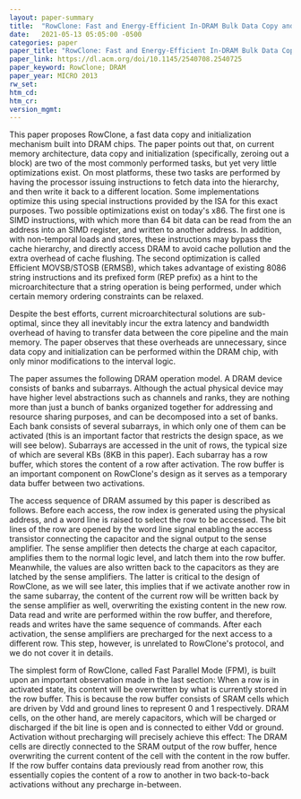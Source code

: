 ```yaml
---
layout: paper-summary
title:  "RowClone: Fast and Energy-Efficient In-DRAM Bulk Data Copy and Initialization"
date:   2021-05-13 05:05:00 -0500
categories: paper
paper_title: "RowClone: Fast and Energy-Efficient In-DRAM Bulk Data Copy and Initialization"
paper_link: https://dl.acm.org/doi/10.1145/2540708.2540725
paper_keyword: RowClone; DRAM
paper_year: MICRO 2013
rw_set:
htm_cd:
htm_cr:
version_mgmt:
---
```


This paper proposes RowClone, a fast data copy and initialization mechanism built into DRAM chips.
The paper points out that, on current memory architecture, data copy and initialization (specifically, zeroing out
a block) are two of the most commonly performed tasks, but yet very little optimizations exist.
On most platforms, these two tasks are performed by having the processor issuing instructions to fetch data into
the hierarchy, and then write it back to a different location. Some implementations optimize this using special
instructions provided by the ISA for this exact purposes. 
Two possible optimizations exist on today's x86. The first one is SIMD instructions, with which more than 64 bit
data can be read from the an address into an SIMD register, and written to another address. 
In addition, with non-temporal loads and stores, these instructions may bypass the cache hierarchy, and 
directly access DRAM to avoid cache pollution and the extra overhead of cache flushing. 
The second optimization is called Efficient MOVSB/STOSB (ERMSB), which takes advantage of existing 8086
string instructions and its prefixed form (REP prefix) as a hint to the microarchitecture that a string
operation is being performed, under which certain memory ordering constraints can be relaxed.

Despite the best efforts, current microarchitectural solutions are sub-optimal, since they all inevitably incur the
extra latency and bandwidth overhead of having to transfer data between the core pipeline and the main memory.
The paper observes that these overheads are unnecessary, since data copy and initialization can be performed within
the DRAM chip, with only minor modifications to the interval logic.

The paper assumes the following DRAM operation model. A DRAM device consists of banks and subarrays. Although
the actual physical device may have higher level abstractions such as channels and ranks, they are nothing more
than just a bunch of banks organized together for addressing and resource sharing purposes, and can be 
decomposed into a set of banks. 
Each bank consists of several subarrays, in which only one of them can be activated (this is an important factor
that restricts the design space, as we will see below). 
Subarrays are accessed in the unit of rows, the typical size of which are several KBs (8KB in this paper).
Each subarray has a row buffer, which stores the content of a row after activation. The row buffer is an important
component on RowClone's design as it serves as a temporary data buffer between two activations.

The access sequence of DRAM assumed by this paper is described as follows.
Before each access, the row index is generated using the physical address, and a word line is raised to select the 
row to be accessed. The bit lines of the row are opened by the word line signal enabling the access transistor 
connecting the capacitor and the signal output to the sense amplifier.
The sense amplifier then detects the charge at each capacitor, amplifies them to the normal logic level, and latch
them into the row buffer. Meanwhile, the values are also written back to the capacitors as they are latched by the
sense amplifiers. The latter is critical to the design of RowClone, as we will see later, this implies that 
if we activate another row in the same subarray, the content of the current row will be written back by the sense
amplifier as well, overwriting the existing content in the new row.
Data read and write are performed within the row buffer, and therefore, reads and writes have the same
sequence of commands.
After each activation, the sense amplifiers are precharged for the next access to a different row. This step,
however, is unrelated to RowClone's protocol, and we do not cover it in details.

The simplest form of RowClone, called Fast Parallel Mode (FPM), is built upon an important observation made in the 
last section: When a row is in activated state, its content will be overwritten by what is currently stored in the row
buffer. This is because the row buffer consists of SRAM cells which are driven by Vdd and ground lines to represent
0 and 1 respectively. DRAM cells, on the other hand, are merely capacitors, which will be charged or discharged
if the bit line is open and is connected to either Vdd or ground. 
Activation without precharging will precisely achieve this effect: The DRAM cells are directly connected to the 
SRAM output of the row buffer, hence overwriting the current content of the cell with the content in the row buffer.
If the row buffer contains data previously read from another row, this essentially copies the content of a row
to another in two back-to-back activations without any precharge in-between.
